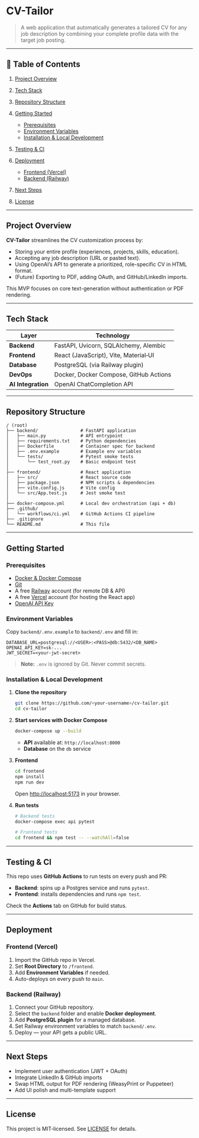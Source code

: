 # CV-Tailor

> A web application that automatically generates a tailored CV for any job description by combining your complete profile data with the target job posting.

---

## 📖 Table of Contents

1. [Project Overview](#project-overview)
2. [Tech Stack](#tech-stack)
3. [Repository Structure](#repository-structure)
4. [Getting Started](#getting-started)

   * [Prerequisites](#prerequisites)
   * [Environment Variables](#environment-variables)
   * [Installation & Local Development](#installation--local-development)
5. [Testing & CI](#testing--ci)
6. [Deployment](#deployment)

   * [Frontend (Vercel)](#frontend-vercel)
   * [Backend (Railway)](#backend-railway)
7. [Next Steps](#next-steps)
8. [License](#license)

---

## Project Overview

**CV-Tailor** streamlines the CV customization process by:

* Storing your entire profile (experiences, projects, skills, education).
* Accepting any job description (URL or pasted text).
* Using OpenAI’s API to generate a prioritized, role-specific CV in HTML format.
* (Future) Exporting to PDF, adding OAuth, and GitHub/LinkedIn imports.

This MVP focuses on core text-generation without authentication or PDF rendering.

---

## Tech Stack

| Layer              | Technology                             |
| ------------------ | -------------------------------------- |
| **Backend**        | FastAPI, Uvicorn, SQLAlchemy, Alembic  |
| **Frontend**       | React (JavaScript), Vite, Material‑UI  |
| **Database**       | PostgreSQL (via Railway plugin)        |
| **DevOps**         | Docker, Docker Compose, GitHub Actions |
| **AI Integration** | OpenAI ChatCompletion API              |

---

## Repository Structure

```
/ (root)
├── backend/                # FastAPI application
│   ├── main.py             # API entrypoint
│   ├── requirements.txt    # Python dependencies
│   ├── Dockerfile          # Container spec for backend
│   ├── .env.example        # Example env variables
│   └── tests/              # Pytest smoke tests
│       └── test_root.py    # Basic endpoint test
│
├── frontend/               # React application
│   ├── src/                # React source code
│   ├── package.json        # NPM scripts & dependencies
│   ├── vite.config.js      # Vite config
│   └── src/App.test.js     # Jest smoke test
│
├── docker-compose.yml      # Local dev orchestration (api + db)
├── .github/
│   └── workflows/ci.yml    # GitHub Actions CI pipeline
├── .gitignore
└── README.md               # This file
```

---

## Getting Started

### Prerequisites

* [Docker & Docker Compose](https://docs.docker.com/)
* [Git](https://git-scm.com/)
* A free [Railway](https://railway.app/) account (for remote DB & API)
* A free [Vercel](https://vercel.com/) account (for hosting the React app)
* [OpenAI API Key](https://platform.openai.com/account/api-keys)

### Environment Variables

Copy `backend/.env.example` to `backend/.env` and fill in:

```dotenv
DATABASE_URL=postgresql://<USER>:<PASS>@db:5432/<DB_NAME>
OPENAI_API_KEY=sk-...
JWT_SECRET=<your-jwt-secret>
```

> **Note:** `.env` is ignored by Git. Never commit secrets.

### Installation & Local Development

1. **Clone the repository**

   ```bash
   git clone https://github.com/<your-username>/cv-tailor.git
   cd cv-tailor
   ```

2. **Start services with Docker Compose**

   ```bash
   docker-compose up --build
   ```

   * **API** available at: `http://localhost:8000`
   * **Database** on the `db` service

3. **Frontend**

   ```bash
   cd frontend
   npm install
   npm run dev
   ```

   Open [http://localhost:5173](http://localhost:5173) in your browser.

4. **Run tests**

   ```bash
   # Backend tests
   docker-compose exec api pytest

   # Frontend tests
   cd frontend && npm test -- --watchAll=false
   ```

---

## Testing & CI

This repo uses **GitHub Actions** to run tests on every push and PR:

* **Backend**: spins up a Postgres service and runs `pytest`.
* **Frontend**: installs dependencies and runs `npm test`.

Check the **Actions** tab on GitHub for build status.

---

## Deployment

### Frontend (Vercel)

1. Import the GitHub repo in Vercel.
2. Set **Root Directory** to `/frontend`.
3. Add **Environment Variables** if needed.
4. Auto-deploys on every push to `main`.

### Backend (Railway)

1. Connect your GitHub repository.
2. Select the `backend` folder and enable **Docker deployment**.
3. Add **PostgreSQL plugin** for a managed database.
4. Set Railway environment variables to match `backend/.env`.
5. Deploy — your API gets a public URL.

---

## Next Steps

* Implement user authentication (JWT + OAuth)
* Integrate LinkedIn & GitHub imports
* Swap HTML output for PDF rendering (WeasyPrint or Puppeteer)
* Add UI polish and multi-template support

---

## License

This project is MIT‑licensed. See [LICENSE](LICENSE) for details.
